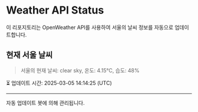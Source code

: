 
# Weather API Status

이 리포지토리는 OpenWeather API를 사용하여 서울의 날씨 정보를 자동으로 업데이트합니다.

## 현재 서울 날씨
> 서울의 현재 날씨: clear sky, 온도: 4.15°C, 습도: 48%

⏳ 업데이트 시간: 2025-03-05 14:14:25 (UTC)

---
자동 업데이트 봇에 의해 관리됩니다.
